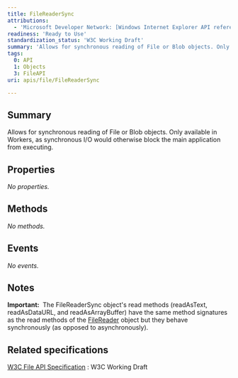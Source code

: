 ```yaml
---
title: FileReaderSync
attributions:
  - 'Microsoft Developer Network: [Windows Internet Explorer API reference Article](http://msdn.microsoft.com/en-us/library/ie/hh828809%28v=vs.85%29.aspx)'
readiness: 'Ready to Use'
standardization_status: 'W3C Working Draft'
summary: 'Allows for synchronous reading of File or Blob objects. Only available in Workers, as synchronous I/O would otherwise block the main application from executing.'
tags:
  0: API
  1: Objects
  3: FileAPI
uri: apis/file/FileReaderSync

---
```

## <span>Summary</span>

Allows for synchronous reading of File or Blob objects. Only available in Workers, as synchronous I/O would otherwise block the main application from executing.

## <span>Properties</span>

*No properties.*

## <span>Methods</span>

*No methods.*

## <span>Events</span>

*No events.*

## <span>Notes</span>

**Important:**  The FileReaderSync object's read methods (readAsText, readAsDataURL, and readAsArrayBuffer) have the same method signatures as the read methods of the [FileReader](/apis/file/FileReader) object but they behave synchronously (as opposed to asynchronously).

## <span>Related specifications</span>

[W3C File API Specification](http://www.w3.org/TR/FileAPI)
:   W3C Working Draft
